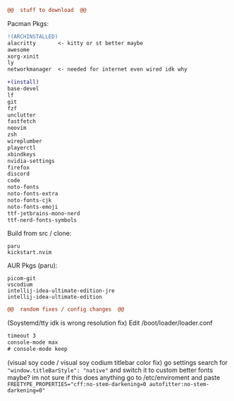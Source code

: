 ```diff 
@@  stuff to download  @@
```

Pacman Pkgs:
```diff
!(ARCHINSTALLED)
alacritty       <- kitty or st better maybe
awesome
xorg-xinit
ly
networkmanager  <- needed for internet even wired idk why

+(install)
base-devel
lf
git
fzf
unclutter
fastfetch
neovim
zsh
wireplumber
playerctl
xbindkeys
nvidia-settings
firefox
discord
code
noto-fonts
noto-fonts-extra
noto-fonts-cjk
noto-fonts-emoji
ttf-jetbrains-mono-nerd
ttf-nerd-fonts-symbols
```
Build from src / clone:
```
paru
kickstart.nvim
```

AUR Pkgs (paru):
```
picom-git
vscodium
intellij-idea-ultimate-edition-jre
intellij-idea-ultimate-edition
```


```diff 
@@  random fixes / config changes  @@
```
(Soystemd/tty idk is wrong resolution fix) Edit /boot/loader/loader.conf
```diff
timeout 3
console-mode max
# console-mode keep
```
(visual soy code / visual soy codium titlebar color fix) go settings search for 
```"window.titleBarStyle": "native"``` and switch it to custom
better fonts maybe? im not sure if this does anything
go to /etc/enviroment and paste ```FREETYPE_PROPERTIES="cff:no-stem-darkening=0 autofitter:no-stem-darkening=0"```

